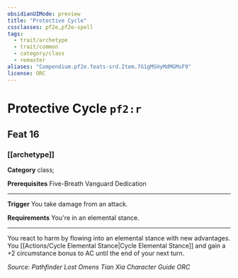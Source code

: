 ```yaml
---
obsidianUIMode: preview
title: "Protective Cycle"
cssclasses: pf2e,pf2e-spell
tags:
  - trait/archetype
  - trait/common
  - category/class
  - remaster
aliases: "Compendium.pf2e.feats-srd.Item.7G1gMSHyMdMGMsF9"
license: ORC
---
```

# Protective Cycle `pf2:r`
## Feat 16
### [[archetype]]

**Category** class; 



**Prerequisites** Five-Breath Vanguard Dedication
* * *
**Trigger** You take damage from an attack.

**Requirements** You're in an elemental stance.

* * *

You react to harm by flowing into an elemental stance with new advantages. You [[Actions/Cycle Elemental Stance|Cycle Elemental Stance]] and gain a +2 circumstance bonus to AC until the end of your next turn.

*Source: Pathfinder Lost Omens Tian Xia Character Guide*
*ORC*